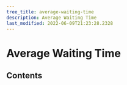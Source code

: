 ```yaml
---
tree_title: average-waiting-time
description: Average Waiting Time
last_modified: 2022-06-09T21:23:28.2328
---
```


# Average Waiting Time

## Contents
